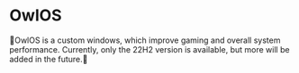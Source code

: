# OwlOS
🦉OwlOS is a custom windows, which improve gaming and overall system performance. Currently, only the 22H2 version is available, but more will be added in the future.🦉
